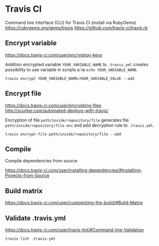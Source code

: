 # Travis CI

Command line interface (CLI) for Travis CI (install via RubyGems)
<https://rubygems.org/gems/travis>
<https://github.com/travis-ci/travis.rb>

## Encrypt variable

<https://docs.travis-ci.com/user/encryption-keys>

Addition encrypted variable `YOUR_VARIABLE_NAME` to `.travis.yml`
creates possibility to use variable in scripts a-la `echo YOUR_VARIABLE_NAME`.

    travis encrypt YOUR_VARIABLE_NAME=YOUR_VARIABLE_VALUE --add

## Encrypt file

<https://docs.travis-ci.com/user/encrypting-files>
<http://scurker.com/automated-deploys-with-travis/>

Encryption of file `path/inside/repository/file` generates file
`path/inside/repository/file.enc` and add decryption rule
to `.travis.yml`.

    travis encrypt-file path/inside/repository/file --add

## Compile

Compile dependencies from source

<https://docs.travis-ci.com/user/installing-dependencies/#Installing-Projects-from-Source>

## Build matrix

<https://docs.travis-ci.com/user/customizing-the-build/#Build-Matrix>

## Validate .travis.yml

<https://docs.travis-ci.com/user/travis-lint/#Command-line-Validation>

    travis lint .travis.yml
